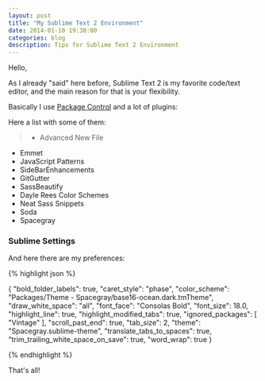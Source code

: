 ```yaml
---
layout: post
title: "My Sublime Text 2 Environment"
date: 2014-01-10 19:30:00
categories: blog
description: Tips for Sublime Text 2 Environment
---
```


<div class="wrapper" markdown="1">
Hello,

As I already "said" here before, Sublime Text 2 is my favorite code/text editor, and the main reason for that is your flexibility.

Basically I use <a href="https://sublime.wbond.net/" target="_blank">Package Control</a> and a lot of plugins:

Here a list with some of them:

> * Advanced New File
* Emmet
* JavaScript Patterns
* SideBarEnhancements
* GitGutter
* SassBeautify
* Dayle Rees Color Schemes
* Neat Sass Snippets
* Soda
* Spacegray

### Sublime Settings

And here there are my preferences:
</div>

{% highlight json %}

{
  "bold_folder_labels": true,
  "caret_style": "phase",
  "color_scheme": "Packages/Theme - Spacegray/base16-ocean.dark.tmTheme",
  "draw_white_space": "all",
  "font_face": "Consolas Bold",
  "font_size": 18.0,
  "highlight_line": true,
  "highlight_modified_tabs": true,
  "ignored_packages":
  [
    "Vintage"
  ],
  "scroll_past_end": true,
  "tab_size": 2,
  "theme": "Spacegray.sublime-theme",
  "translate_tabs_to_spaces": true,
  "trim_trailing_white_space_on_save": true,
  "word_wrap": true
}

{% endhighlight %}

<div class="wrapper" markdown="1">
That's all!
</div>
